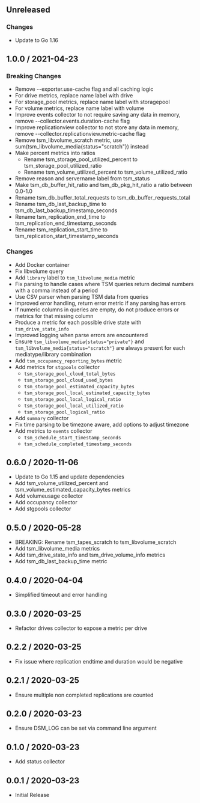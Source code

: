 ## Unreleased

### Changes

* Update to Go 1.16

## 1.0.0 / 2021-04-23

### **Breaking Changes**

* Remove --exporter.use-cache flag and all caching logic
* For drive metrics, replace name label with drive
* For storage_pool metrics, replace name label with storagepool
* For volume metrics, replace name label with volume
* Improve events collector to not require saving any data in memory, remove --collector.events.duration-cache flag
* Improve replicationview collector to not store any data in memory, remove --collector.replicationview.metric-cache flag
* Remove tsm_libvolume_scratch metric, use sum(tsm_libvolume_media{status="scratch"}) instead
* Make percent metrics into ratios
  * Rename tsm_storage_pool_utilized_percent to tsm_storage_pool_utilized_ratio
  * Rename tsm_volume_utilized_percent to tsm_volume_utilized_ratio
* Remove reason and servername label from tsm_status
* Make tsm_db_buffer_hit_ratio and tsm_db_pkg_hit_ratio a ratio between 0.0-1.0
* Rename tsm_db_buffer_total_requests to tsm_db_buffer_requests_total
* Rename tsm_db_last_backup_time to tsm_db_last_backup_timestamp_seconds
* Rename tsm_replication_end_time to tsm_replication_end_timestamp_seconds
* Rename tsm_replication_start_time to tsm_replication_start_timestamp_seconds

### Changes

* Add Docker container
* Fix libvolume query
* Add `library` label to `tsm_libvolume_media` metric
* Fix parsing to handle cases where TSM queries return decimal numbers with a comma instead of a period
* Use CSV parser when parsing TSM data from queries
* Improved error handling, return error metric if any parsing has errors
* If numeric columns in queries are empty, do not produce errors or metrics for that missing column
* Produce a metric for each possible drive state with `tsm_drive_state_info`
* Improved logging when parse errors are encountered
* Ensure `tsm_libvolume_media{status="private"}` and `tsm_libvolume_media{status="scratch"}` are always present for each mediatype/library combination
* Add `tsm_occupancy_reporting_bytes` metric
* Add metrics for `stgpools` collector
  * `tsm_storage_pool_cloud_total_bytes`
  * `tsm_storage_pool_cloud_used_bytes`
  * `tsm_storage_pool_estimated_capacity_bytes`
  * `tsm_storage_pool_local_estimated_capacity_bytes`
  * `tsm_storage_pool_local_logical_ratio`
  * `tsm_storage_pool_local_utilized_ratio`
  * `tsm_storage_pool_logical_ratio`
* Add `summary` collector
* Fix time parsing to be timezone aware, add options to adjust timezone
* Add metrics to `events` collector
  * `tsm_schedule_start_timestamp_seconds`
  * `tsm_schedule_completed_timestamp_seconds`

## 0.6.0 / 2020-11-06

* Update to Go 1.15 and update dependencies
* Add tsm_volume_utilized_percent and tsm_volume_estimated_capacity_bytes metrics
* Add volumeusage collector
* Add occupancy collector
* Add stgpools collector

## 0.5.0 / 2020-05-28

* BREAKING: Rename tsm_tapes_scratch to tsm_libvolume_scratch
* Add tsm_libvolume_media metrics
* Add tsm_drive_state_info and tsm_drive_volume_info metrics
* Add tsm_db_last_backup_time metric

## 0.4.0 / 2020-04-04

* Simplified timeout and error handling

## 0.3.0 / 2020-03-25

* Refactor drives collector to expose a metric per drive

## 0.2.2 / 2020-03-25

* Fix issue where replication endtime and duration would be negative

## 0.2.1 / 2020-03-25

* Ensure multiple non completed replications are counted

## 0.2.0 / 2020-03-23

* Ensure DSM_LOG can be set via command line argument

## 0.1.0 / 2020-03-23

* Add status collector

## 0.0.1 / 2020-03-23

* Initial Release

